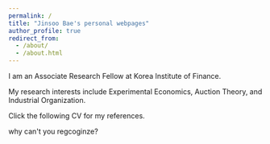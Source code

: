 ```yaml
---
permalink: /
title: "Jinsoo Bae's personal webpages"
author_profile: true
redirect_from: 
  - /about/
  - /about.html
---
```



I am an Associate Research Fellow at Korea Institute of Finance.

My research interests include Experimental Economics, Auction Theory, and Industrial Organization.

Click the following CV for my references.

why can't you regcoginze?